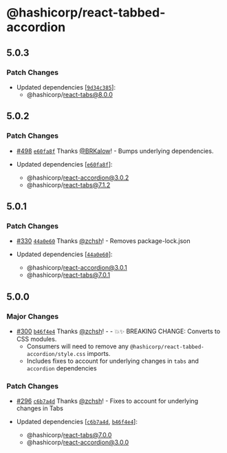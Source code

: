# @hashicorp/react-tabbed-accordion

## 5.0.3

### Patch Changes

- Updated dependencies [[`9d34c385`](https://github.com/hashicorp/react-components/commit/9d34c3850697e6caebca0299e1eea46f6e929b53)]:
  - @hashicorp/react-tabs@8.0.0

## 5.0.2

### Patch Changes

- [#498](https://github.com/hashicorp/react-components/pull/498) [`e60fa8f`](https://github.com/hashicorp/react-components/commit/e60fa8f437a98f97f6c0ed396f194192cf5e376e) Thanks [@BRKalow](https://github.com/BRKalow)! - Bumps underlying dependencies.

- Updated dependencies [[`e60fa8f`](https://github.com/hashicorp/react-components/commit/e60fa8f437a98f97f6c0ed396f194192cf5e376e)]:
  - @hashicorp/react-accordion@3.0.2
  - @hashicorp/react-tabs@7.1.2

## 5.0.1

### Patch Changes

- [#330](https://github.com/hashicorp/react-components/pull/330) [`44a0e60`](https://github.com/hashicorp/react-components/commit/44a0e60b577a36978275ef1b0efa0e351a9802c6) Thanks [@zchsh](https://github.com/zchsh)! - Removes package-lock.json

- Updated dependencies [[`44a0e60`](https://github.com/hashicorp/react-components/commit/44a0e60b577a36978275ef1b0efa0e351a9802c6)]:
  - @hashicorp/react-accordion@3.0.1
  - @hashicorp/react-tabs@7.0.1

## 5.0.0

### Major Changes

- [#300](https://github.com/hashicorp/react-components/pull/300) [`b46f4e4`](https://github.com/hashicorp/react-components/commit/b46f4e41301f6450afa22a3795194941fccd9dae) Thanks [@zchsh](https://github.com/zchsh)! - - 💥✨ BREAKING CHANGE: Converts to CSS modules.
  - Consumers will need to remove any `@hashicorp/react-tabbed-accordion/style.css` imports.
  - Includes fixes to account for underlying changes in `tabs` and `accordion` dependencies

### Patch Changes

- [#296](https://github.com/hashicorp/react-components/pull/296) [`c6b7a4d`](https://github.com/hashicorp/react-components/commit/c6b7a4dc80319d92f694773517d822f0566b229a) Thanks [@zchsh](https://github.com/zchsh)! - Fixes to account for underlying changes in Tabs

- Updated dependencies [[`c6b7a4d`](https://github.com/hashicorp/react-components/commit/c6b7a4dc80319d92f694773517d822f0566b229a), [`b46f4e4`](https://github.com/hashicorp/react-components/commit/b46f4e41301f6450afa22a3795194941fccd9dae)]:
  - @hashicorp/react-tabs@7.0.0
  - @hashicorp/react-accordion@3.0.0
